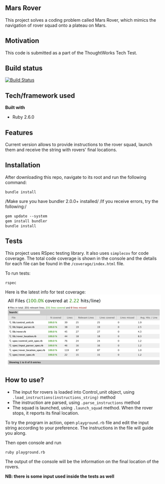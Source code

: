 ## Mars Rover
This project solves a coding problem called Mars Rover, which mimics the navigation of rover squad onto a plateau on Mars.

## Motivation
This code is submitted as a part of the ThoughtWorks Tech Test.

## Build status
[![Build Status](https://travis-ci.com/m-budryte/Mars_Rover.svg?branch=master)](https://travis-ci.com/m-budryte/Mars_Rover)

## Tech/framework used
<b>Built with</b>
- Ruby 2.6.0

## Features
Current version allows to provide instructions to the rover squad, launch them and receive the string with rovers' final locations.

## Installation

After downloading this repo, navigate to its root and run the following command:

```
bundle install
```

/Make sure you have bundler 2.0.0+ installed/
/If you receive errors, try the following:/

```
gem update --system
gem install bundler
bundle install
```


## Tests
This project uses RSpec testing library. It also uses `simplecov` for code coverage. The total code coverage is shown in the console and the details for each file can be found in the `/coverage/index.html` file.

To run tests:

```
rspec
```

Here is the latest info for test coverage:
![Alt text](CodeCoverage.png?raw=true "Code Coverage Screenshot")

## How to use?
- The input for rovers is loaded into Control_unit object, using `.load_instructions(instructions_string)` method
- The instruction are parsed, using `.parse_instructions` method
- The squad is launched, using `.launch_squad` method. When the rover stops, it reports its final location.

To try the program in action, open `playground.rb` file and edit the input string according to your preference. The instructions in the file will guide you along.

Then open console and run
```
ruby playground.rb
```
The output of the console will be the information on the final location of the rovers.


**NB: there is some input used inside the tests as well**
